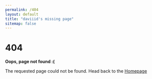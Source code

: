 ```yaml
---
permalink: /404
layout: default
title: "daviiid's missing page"
sitemap: false
---
```


# 404

**Oops, page not found :(**

The requested page could not be found. Head back to the [Homepage]({{site.baseurl}})